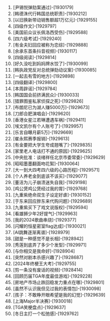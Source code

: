 
1. [尹锡悦弹劾案通过]-[1930179]
1. [韩德洙代行韩国总统职责]-[1930212]
1. [以旧换新带动销售额超1万亿元]-[1929155]
1. [四级作文]-[1929797]
1. [美国前众议长佩洛西受伤]-[1929588]
1. [四六级考试]-[1929240]
1. [有金夫妇回应被称为恋综]-[1929888]
1. [余承东首条抖音视频]-[1930117]
1. [四级阅读]-[1929814]
1. [好久没吃到妈妈牌水饺了]-[1930099]
1. [韩执政党反对总统弹劾动议案]-[1930085]
1. [一起去有雪的地方]-[1929898]
1. [四级翻译]-[1929800]
1. [本周辟谣]-[1929784]
1. [韩国国会前挤满民众]-[1930033]
1. [猎罪图鉴私家侦探之死]-[1929826]
1. [布朗尼已为湖人赚5000万]-[1929673]
1. [刀郎合肥演唱会]-[1929620]
1. [香港女星江若琳遭遇车祸]-[1929411]
1. [埃文凯尔有个人账号了]-[1929957]
1. [乐言自曝月薪5万]-[1929669]
1. [崔永熙赛季报销]-[1929613]
1. [有金要把大学生夸成翘嘴了]-[1929835]
1. [家里老人电话打不通的原因]-[1929625]
1. [中央批准：谈绪祥任北京市委常委]-[1929629]
1. [昭昭墨墨翻面吻花絮]-[1930064]
1. [大一到大四考四六级的心路历程]-[1929571]
1. [个人养老金到底该不该买]-[1929077]
1. [董洁为儿子崩溃迷失自我]-[1929198]
1. [鸡公煲鸡公煲经过我的胃]-[1929768]
1. [九重紫绝命双生子设定好虐]-[1930152]
1. [于东来回应胖东来代购问题]-[1929689]
1. [九重紫买下了戏文说版权]-[1929594]
1. [看雄狮少年2好提气]-[1929963]
1. [我的2024歌曲串烧]-[1929377]
1. [闪耀的恒星密室flag达成]-[1930021]
1. [AI跳舞逐渐离谱]-[1928979]
1. [甜是一种感觉不是长相]-[1928942]
1. [秀莲到底弄了多少个发型]-[1929971]
1. [与你相交是我命好]-[1928904]
1. [突然对剧本杀感兴趣了]-[1928687]
1. [2024年终梗王大考]-[1929755]
1. [剪一条没有废话的视频]-[1928414]
1. [回顾历届TGA年度最佳游戏]-[1929228]
1. [房地产市场止跌回稳发力重点在哪]-[1929801]
1. [虽然不认识我但见过我的表情包]-[1930098]
1. [孩子：不敢睁开眼希望是我的幻觉]-[1929639]
1. [上海Major半决赛]-[1930018]
1. [TGA笑梗盘点]-[1929637]
1. [冬日主打一个松弛感]-[1929762]